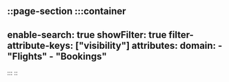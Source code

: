 ::page-section
:::container
---
enable-search: true
showFilter: true
filter-attribute-keys: ["visibility"]
attributes:
  domain:
    - "Flights"
    - "Bookings"
---
:::
::

